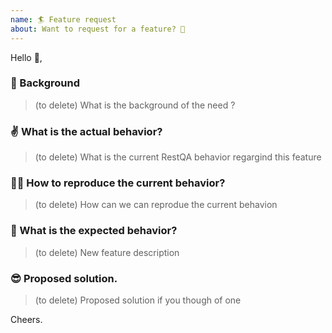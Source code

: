 ```yaml
---
name: 🏄 Feature request
about: Want to request for a feature? 🦏
---
```


Hello 👋,

### 👀 Background 

> (to delete)  What is the background of the need ?

### ✌️ What is the actual behavior? 

>  (to delete) What is the current RestQA behavior regargind this feature

### 🕵️‍♀️ How to reproduce the current behavior? 

>  (to delete) How can we can reprodue the current behavion

###   🤞 What is the expected behavior?

>  (to delete) New feature description

###   😎 Proposed solution.

>  (to delete) Proposed solution if you though of one

Cheers.


